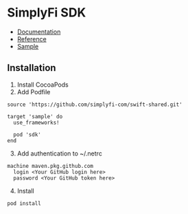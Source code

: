 # SimplyFi SDK

- [Documentation](https://docs.simplyfi.com/sdk.html)
- [Reference](https://simplyfi-com.github.io/kotlin-shared)
- [Sample](https://github.com/simplyfi-com/kotlin-shared/tree/master/sample/iosApp)

## Installation

1. Install CocoaPods
2. Add Podfile

```
source 'https://github.com/simplyfi-com/swift-shared.git'

target 'sample' do
  use_frameworks!

  pod 'sdk'
end
```

3. Add authentication to ~/.netrc

```
machine maven.pkg.github.com
  login <Your GitHub login here>
  password <Your GitHub token here>
```

4. Install

```shell
pod install
```
